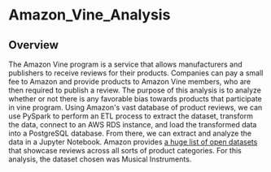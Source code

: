 # Amazon_Vine_Analysis

## Overview 
The Amazon Vine program is a service that allows manufacturers and publishers to receive reviews for their products. Companies can pay a small fee to Amazon and provide products to Amazon Vine members, who are then required to publish a review. The purpose of this analysis is to analyze whether or not there is any favorable bias towards products that participate in vine program.  Using Amazon's vast database of product reviews, we can use PySpark to perform an ETL process to extract the dataset, transform the data, connect to an AWS RDS instance, and load the transformed data into a PostgreSQL database. From there, we can extract and analyze the data in a Jupyter Notebook. Amazon provides [a huge list of open datasets](https://s3.amazonaws.com/amazon-reviews-pds/tsv/index.txt) that showcase reviews across all sorts of product categories. For this analysis, the dataset chosen was Musical Instruments. 

